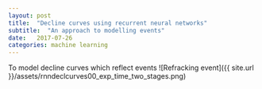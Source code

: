 ```yaml
---
layout: post
title:  "Decline curves using recurrent neural networks"
subtitle:  "An approach to modelling events"
date:   2017-07-26
categories: machine learning
---
```


To model decline curves which reflect events
![Refracking event]({{ site.url }}/assets/rnndeclcurves00_exp_time_two_stages.png)
